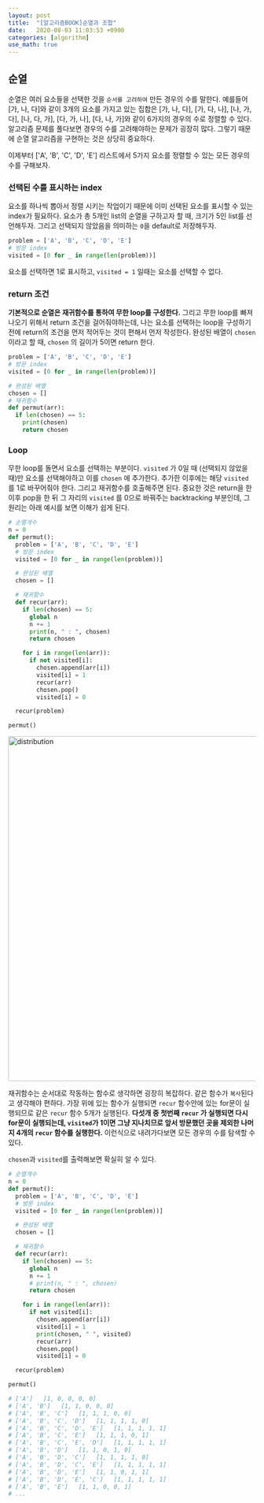 ```yaml
---
layout: post
title:  "[알고리즘BOOK]순열과 조합"
date:   2020-08-03 11:03:53 +0900
categories: [algorithm]
use_math: true
---
```


## 순열

순열은 여러 요소들을 선택한 것을 `순서를 고려하여` 만든 경우의 수를 말한다. 예를들어 [가, 나, 다]와 같이 3개의 요소를 가지고 있는 집합은 [가, 나, 다], [가, 다, 나], [나, 가, 다], [나, 다, 가], [다, 가, 나], [다, 나, 가]와 같이 6가지의 경우의 수로 정렬할 수 있다. 알고리즘 문제를 풀다보면 경우의 수를 고려해야하는 문제가 굉장히 많다. 그렇기 때문에 순열 알고리즘을 구현하는 것은 상당히 중요하다.

이제부터 ['A', 'B', 'C', 'D', 'E'] 리스트에서 5가지 요소를 정렬할 수 있는 모든 경우의 수를 구해보자.

### 선택된 수를 표시하는 index

요소를 하나씩 뽑아서 정렬 시키는 작업이기 때문에 이미 선택된 요소를 표시할 수 있는 index가 필요하다. 요소가 총 5개인 list의 순열을 구하고자 할 때, 크기가 5인 list를 선언해두자. 그리고 선택되지 않았음을 의미하는 `0`을 default로 저장해두자.

```python
problem = ['A', 'B', 'C', 'D', 'E']
# 방문 index
visited = [0 for _ in range(len(problem))]
```

요소를 선택하면 1로 표시하고, `visited = 1` 일때는 요소를 선택할 수 없다.

### return 조건

**기본적으로 순열은 재귀함수를 통하여 무한 loop를 구성한다.** 그리고 무한 loop를 빠져나오기 위해서 return 조건을 걸어줘야하는데, 나는 요소를 선택하는 loop을 구성하기 전에 return의 조건을 먼저 적어두는 것이 편해서 먼저 작성한다. 완성된 배열이 `chosen` 이라고 할 때, `chosen` 의 길이가 5이면 return 한다.

```python
problem = ['A', 'B', 'C', 'D', 'E']
# 방문 index
visited = [0 for _ in range(len(problem))]

# 완성된 배열
chosen = []
# 재귀함수
def permut(arr):
  if len(chosen) == 5:
    print(chosen)
    return chosen
```

### Loop

무한 loop를 돌면서 요소를 선택하는 부분이다. `visited` 가 0일 때 (선택되지 않았을 때)만 요소를 선택해야하고 이를 `chosen` 에 추가한다. 추가한 이후에는 해당 `visited` 를 1로 바꾸어줘야 한다. 그리고 재귀함수를 호출해주면 된다. 중요한 것은 return을 한 이후 pop을 한 뒤 그 자리의 `visited` 를 0으로 바꿔주는 backtracking 부분인데, 그 원리는 아래 예시를 보면 이해가 쉽게 된다.

```python
# 순열개수
n = 0
def permut():
  problem = ['A', 'B', 'C', 'D', 'E']
  # 방문 index
  visited = [0 for _ in range(len(problem))]

  # 완성된 배열
  chosen = []

  # 재귀함수
  def recur(arr):
    if len(chosen) == 5:
      global n
      n += 1
      print(n, " : ", chosen)
      return chosen

    for i in range(len(arr)):
      if not visited[i]:
        chosen.append(arr[i])
        visited[i] = 1
        recur(arr)
        chosen.pop()
        visited[i] = 0

  recur(problem)

permut()
```

<img src="https://raw.githubusercontent.com/jsstar522/jsstar522.github.io/master/static/img/_posts/20200803/1.png" alt="distribution" style="display:block; width:700px; margin: 0 auto;"/>

재귀함수는 순서대로 작동하는 함수로 생각하면 굉장히 복잡하다. 같은 함수가 `복사`된다고 생각해야 편하다. 가장 위에 있는 함수가 실행되면 `recur` 함수안에 있는 for문이 실행되므로 같은 `recur` 함수 5개가 실행된다. **다섯개 중 첫번째 `recur` 가 실행되면 다시 for문이 실행되는데, `visited`가 1이면 그냥 지나치므로 앞서 방문했던 곳을 제외한 나머지 4개의 `recur` 함수를 실행한다.** 이런식으로 내려가다보면 모든 경우의 수를 탐색할 수 있다.

`chosen`과 `visited`를 출력해보면 확실히 알 수 있다. 

```python
# 순열개수
n = 0
def permut():
  problem = ['A', 'B', 'C', 'D', 'E']
  # 방문 index
  visited = [0 for _ in range(len(problem))]

  # 완성된 배열
  chosen = []

  # 재귀함수
  def recur(arr):
    if len(chosen) == 5:
      global n
      n += 1
      # print(n, " : ", chosen)
      return chosen

    for i in range(len(arr)):
      if not visited[i]:
        chosen.append(arr[i])
        visited[i] = 1
        print(chosen, " ", visited)
        recur(arr)
        chosen.pop()
        visited[i] = 0

  recur(problem)

permut()

# ['A']   [1, 0, 0, 0, 0]
# ['A', 'B']   [1, 1, 0, 0, 0]
# ['A', 'B', 'C']   [1, 1, 1, 0, 0]
# ['A', 'B', 'C', 'D']   [1, 1, 1, 1, 0]
# ['A', 'B', 'C', 'D', 'E']   [1, 1, 1, 1, 1]
# ['A', 'B', 'C', 'E']   [1, 1, 1, 0, 1]
# ['A', 'B', 'C', 'E', 'D']   [1, 1, 1, 1, 1]
# ['A', 'B', 'D']   [1, 1, 0, 1, 0]
# ['A', 'B', 'D', 'C']   [1, 1, 1, 1, 0]
# ['A', 'B', 'D', 'C', 'E']   [1, 1, 1, 1, 1]
# ['A', 'B', 'D', 'E']   [1, 1, 0, 1, 1]
# ['A', 'B', 'D', 'E', 'C']   [1, 1, 1, 1, 1]
# ['A', 'B', 'E']   [1, 1, 0, 0, 1]
# ...

```







